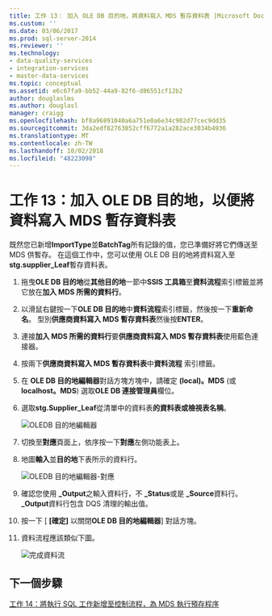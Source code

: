 ```yaml
---
title: 工作 13： 加入 OLE DB 目的地，將資料寫入 MDS 暫存資料表 |Microsoft Docs
ms.custom: ''
ms.date: 03/06/2017
ms.prod: sql-server-2014
ms.reviewer: ''
ms.technology:
- data-quality-services
- integration-services
- master-data-services
ms.topic: conceptual
ms.assetid: e6c67fa9-bb52-44a9-82f6-d86551cf12b2
author: douglaslms
ms.author: douglasl
manager: craigg
ms.openlocfilehash: bf8a96891040a6a751e0a6e34c902d77cec9dd35
ms.sourcegitcommit: 3da2edf82763852cff6772a1a282ace3034b4936
ms.translationtype: MT
ms.contentlocale: zh-TW
ms.lasthandoff: 10/02/2018
ms.locfileid: "48223098"
---
```

# <a name="task-13-adding-ole-db-destination-to-write-data-to-mds-staging-table"></a>工作 13：加入 OLE DB 目的地，以便將資料寫入 MDS 暫存資料表
  既然您已新增**ImportType**並**BatchTag**所有記錄的值，您已準備好將它們傳送至 MDS 供暫存。 在這個工作中，您可以使用 OLE DB 目的地將資料寫入至**stg.supplier_Leaf**暫存資料表。  
  
1.  拖曳**OLE DB 目的地**從**其他目的地**一節中**SSIS 工具箱**至**資料流程**索引標籤並將它放在**加入 MDS 所需的資料行**。  
  
2.  以滑鼠右鍵按一下**OLE DB 目的地**中**資料流程**索引標籤，然後按一下**重新命名**。 型別**供應商資料寫入 MDS 暫存資料表**然後按**ENTER**。  
  
3.  連接**加入 MDS 所需的資料行**要**供應商資料寫入 MDS 暫存資料表**使用藍色連接器。  
  
4.  按兩下**供應商資料寫入 MDS 暫存資料表**中**資料流程** 索引標籤。  
  
5.  在  **OLE DB 目的地編輯器**對話方塊方塊中，請確定 **(local)。MDS** (或**localhost。MDS**) 選取**OLE DB 連接管理員**欄位。  
  
6.  選取**stg.Supplier_Leaf**從清單中的資料表**的資料表或檢視表名稱**。  
  
     ![OLEDB 目的地編輯器](../../2014/tutorials/media/et-addingoledbdestinationtowdtomdsst-01.jpg "OLEDB 目的地編輯器")  
  
7.  切換至**對應**頁面上，依序按一下**對應**左側功能表上。  
  
8.  地圖**輸入**並**目的地**下表所示的資料行。  
  
     ![OLEDB 目的地編輯器-對應](../../2014/tutorials/media/et-addingoledbdestinationtowdtomdsst-02.jpg "OLEDB 目的地編輯器-對應")  
  
9. 確認您使用 **_Output**之輸入資料行，不 **_Status**或是 **_Source**資料行。 **_Output**資料行包含 DQS 清理的輸出值。  
  
10. 按一下 [ **[確定]** 以關閉**OLE DB 目的地編輯器**] 對話方塊。  
  
11. 資料流程應該類似下圖。  
  
     ![完成資料流](../../2014/tutorials/media/et-addingoledbdestinationtowdtomdsst-03.jpg "完成資料流程")  
  
## <a name="next-step"></a>下一個步驟  
 [工作 14：將執行 SQL 工作新增至控制流程，為 MDS 執行預存程序](../../2014/tutorials/task-14-add-execute-to-control-flow-run-mds-stored-procedure.md)  
  
  
